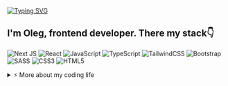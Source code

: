 [![Typing SVG](https://readme-typing-svg.demolab.com?font=Raleway&weight=500&pause=1000&color=#C2CAF7FF&center=true&vCenter=true&width=435&lines=Hi+%F0%9F%8C%92+%D0%9F%D1%80%D0%B8%D0%B2%D0%B5%D1%82+%F0%9F%8C%91+%E3%81%93%E3%82%93%E3%81%AB%E3%81%A1%E3%81%AF+%F0%9F%8C%94)](https://git.io/typing-svg)


## I'm Oleg, frontend developer. There my stack👇

![Next JS](https://img.shields.io/badge/Next-black?style=for-the-badge&logo=next.js&logoColor=white)
![React](https://img.shields.io/badge/react-%2320232a.svg?style=for-the-badge&logo=react&logoColor=%2361DAFB)
![JavaScript](https://img.shields.io/badge/javascript-%23323330.svg?style=for-the-badge&logo=javascript&logoColor=%23F7DF1E)
![TypeScript](https://img.shields.io/badge/typescript-%23007ACC.svg?style=for-the-badge&logo=typescript&logoColor=white)
![TailwindCSS](https://img.shields.io/badge/tailwindcss-%2338B2AC.svg?style=for-the-badge&logo=tailwind-css&logoColor=white)
![Bootstrap](https://img.shields.io/badge/bootstrap-%238511FA.svg?style=for-the-badge&logo=bootstrap&logoColor=white)
![SASS](https://img.shields.io/badge/SASS-hotpink.svg?style=for-the-badge&logo=SASS&logoColor=white)
![CSS3](https://img.shields.io/badge/css3-%231572B6.svg?style=for-the-badge&logo=css3&logoColor=white)
![HTML5](https://img.shields.io/badge/html5-%23E34F26.svg?style=for-the-badge&logo=html5&logoColor=white)

<details>
<summary>⚡️ More about my coding life</summary>
<br />

[![Top Langs](https://github-readme-stats.vercel.app/api/top-langs/?username=holyolg)](https://github.com/anuraghazra/github-readme-stats)
<br/>
[![codewars](https://www.codewars.com/users/Holyolg/badges/small)](https://www.codewars.com/users/Holyolg) 

</details>

